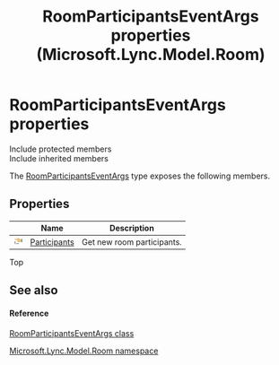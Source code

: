 ﻿---
title: RoomParticipantsEventArgs properties (Microsoft.Lync.Model.Room)
TOCTitle: RoomParticipantsEventArgs properties
ms:assetid: Properties.T:Microsoft.Lync.Model.Room.RoomParticipantsEventArgs_DI_3_UC_OCS14MrefLyncWPF
ms:mtpsurl: https://msdn.microsoft.com/en-us/library/microsoft.lync.model.room.roomparticipantseventargs_di_3_uc_ocs14mreflyncwpf_properties(v=office.15)
ms:contentKeyID: 48598081
ms.date: 07/28/2014
mtps_version: v=office.15
---

# RoomParticipantsEventArgs properties

Include protected members  
Include inherited members  

The [RoomParticipantsEventArgs](roomparticipantseventargs-class-microsoft-lync-model-room_2.md) type exposes the following members.

## Properties

<table>
<thead>
<tr class="header">
<th> </th>
<th>Name</th>
<th>Description</th>
</tr>
</thead>
<tbody>
<tr class="odd">
<td><img src="images/JJ275421.pubproperty(Office.15).gif" title="Public property" alt="Public property" /></td>
<td><a href="roomparticipantseventargs-participants-property-microsoft-lync-model-room_2.md">Participants</a></td>
<td>Get new room participants.</td>
</tr>
</tbody>
</table>


Top

## See also

#### Reference

[RoomParticipantsEventArgs class](roomparticipantseventargs-class-microsoft-lync-model-room_2.md)

[Microsoft.Lync.Model.Room namespace](microsoft-lync-model-room-namespace_2.md)

